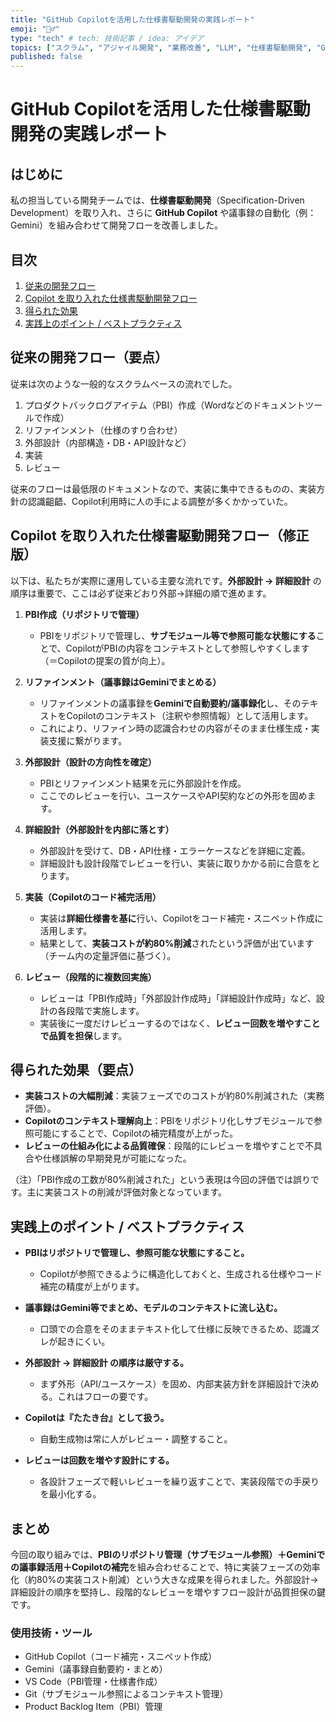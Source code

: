 ```yaml
---
title: "GitHub Copilotを活用した仕様書駆動開発の実践レポート"
emoji: "🏃‍♂️"
type: "tech" # tech: 技術記事 / idea: アイデア
topics: ["スクラム", "アジャイル開発", "業務改善", "LLM", "仕様書駆動開発", "Github Copilot"]
published: false
---
```


# GitHub Copilotを活用した仕様書駆動開発の実践レポート

## はじめに

私の担当している開発チームでは、**仕様書駆動開発**（Specification-Driven Development）を取り入れ、さらに **GitHub Copilot** や議事録の自動化（例：Gemini）を組み合わせて開発フローを改善しました。


## 目次

1. [従来の開発フロー](#従来の開発フロー要点)
2. [Copilot を取り入れた仕様書駆動開発フロー](#copilot-を取り入れた仕様書駆動開発フロー修正版)
3. [得られた効果](#得られた効果要点)
4. [実践上のポイント / ベストプラクティス](#実践上のポイント--ベストプラクティス)

## 従来の開発フロー（要点）

従来は次のような一般的なスクラムベースの流れでした。

1. プロダクトバックログアイテム（PBI）作成（Wordなどのドキュメントツールで作成）
2. リファインメント（仕様のすり合わせ）
3. 外部設計（内部構造・DB・API設計など）
4. 実装
5. レビュー

従来のフローは最低限のドキュメントなので、実装に集中できるものの、実装方針の認識齟齬、Copilot利用時に人の手による調整が多くかかっていた。

## Copilot を取り入れた仕様書駆動開発フロー（修正版）

以下は、私たちが実際に運用している主要な流れです。**外部設計 → 詳細設計** の順序は重要で、ここは必ず従来どおり外部→詳細の順で進めます。

1. **PBI作成（リポジトリで管理）**

   * PBIをリポジトリで管理し、**サブモジュール等で参照可能な状態にする**ことで、CopilotがPBIの内容をコンテキストとして参照しやすくします（＝Copilotの提案の質が向上）。

2. **リファインメント（議事録はGeminiでまとめる）**

   * リファインメントの議事録を**Geminiで自動要約/議事録化**し、そのテキストをCopilotのコンテキスト（注釈や参照情報）として活用します。
   * これにより、リファイン時の認識合わせの内容がそのまま仕様生成・実装支援に繋がります。

3. **外部設計（設計の方向性を確定）**

   * PBIとリファインメント結果を元に外部設計を作成。
   * ここでのレビューを行い、ユースケースやAPI契約などの外形を固めます。

4. **詳細設計（外部設計を内部に落とす）**

   * 外部設計を受けて、DB・API仕様・エラーケースなどを詳細に定義。
   * 詳細設計も設計段階でレビューを行い、実装に取りかかる前に合意をとります。

5. **実装（Copilotのコード補完活用）**

   * 実装は**詳細仕様書を基に**行い、Copilotをコード補完・スニペット作成に活用します。
   * 結果として、**実装コストが約80%削減**されたという評価が出ています（チーム内の定量評価に基づく）。

6. **レビュー（段階的に複数回実施）**

   * レビューは「PBI作成時」「外部設計作成時」「詳細設計作成時」など、設計の各段階で実施します。
   * 実装後に一度だけレビューするのではなく、**レビュー回数を増やすことで品質を担保**します。

## 得られた効果（要点）

* **実装コストの大幅削減**：実装フェーズでのコストが約80%削減された（実務評価）。
* **Copilotのコンテキスト理解向上**：PBIをリポジトリ化しサブモジュールで参照可能にすることで、Copilotの補完精度が上がった。
* **レビューの仕組み化による品質確保**：段階的にレビューを増やすことで不具合や仕様誤解の早期発見が可能になった。

（注）「PBI作成の工数が80%削減された」という表現は今回の評価では誤りです。主に実装コストの削減が評価対象となっています。

## 実践上のポイント / ベストプラクティス

* **PBIはリポジトリで管理し、参照可能な状態にすること。**

  * Copilotが参照できるように構造化しておくと、生成される仕様やコード補完の精度が上がります。
* **議事録はGemini等でまとめ、モデルのコンテキストに流し込む。**

  * 口頭での合意をそのままテキスト化して仕様に反映できるため、認識ズレが起きにくい。
* **外部設計 → 詳細設計 の順序は厳守する。**

  * まず外形（API/ユースケース）を固め、内部実装方針を詳細設計で決める。これはフローの要です。
* **Copilotは『たたき台』として扱う。**

  * 自動生成物は常に人がレビュー・調整すること。
* **レビューは回数を増やす設計にする。**

  * 各設計フェーズで軽いレビューを繰り返すことで、実装段階での手戻りを最小化する。

## まとめ

今回の取り組みでは、**PBIのリポジトリ管理（サブモジュール参照）＋Geminiでの議事録活用＋Copilotの補完**を組み合わせることで、特に実装フェーズの効率化（約80%の実装コスト削減）という大きな成果を得られました。外部設計→詳細設計の順序を堅持し、段階的なレビューを増やすフロー設計が品質担保の鍵です。

### 使用技術・ツール

- GitHub Copilot（コード補完・スニペット作成）
- Gemini（議事録自動要約・まとめ）
- VS Code（PBI管理・仕様書作成）
- Git（サブモジュール参照によるコンテキスト管理）
- Product Backlog Item（PBI）管理
